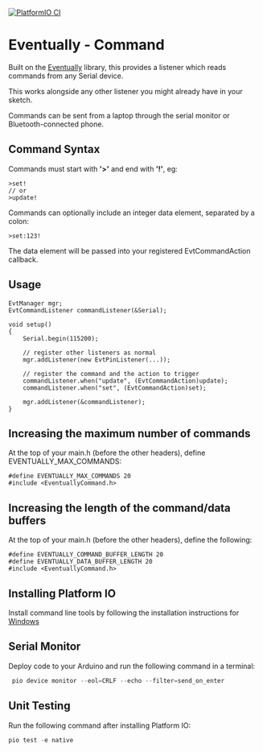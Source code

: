 [![PlatformIO CI](https://github.com/matthewturner/EventuallyCommand/actions/workflows/platformio.yml/badge.svg)](https://github.com/matthewturner/EventuallyCommand/actions/workflows/platformio.yml)

# Eventually - Command

Built on the [Eventually](https://github.com/matthewturner/Eventually) library, this provides a listener which reads commands from any Serial device.

This works alongside any other listener you might already have in your sketch.

Commands can be sent from a laptop through the serial monitor or Bluetooth-connected phone.

## Command Syntax

Commands must start with **'>'** and end with **'!'**, eg:

```
>set!
// or
>update!
```

Commands can optionally include an integer data element, separated by a colon:

```
>set:123!
```

The data element will be passed into your registered EvtCommandAction callback.

## Usage

```
EvtManager mgr;
EvtCommandListener commandListener(&Serial);

void setup()
{
    Serial.begin(115200);

    // register other listeners as normal
    mgr.addListener(new EvtPinListener(...));

    // register the command and the action to trigger
    commandListener.when("update", (EvtCommandAction)update);
    commandListener.when("set", (EvtCommandAction)set);

    mgr.addListener(&commandListener);
}
```

## Increasing the maximum number of commands

At the top of your main.h (before the other headers), define EVENTUALLY_MAX_COMMANDS:

```
#define EVENTUALLY_MAX_COMMANDS 20
#include <EventuallyCommand.h>
```

## Increasing the length of the command/data buffers

At the top of your main.h (before the other headers), define the following:

```
#define EVENTUALLY_COMMAND_BUFFER_LENGTH 20
#define EVENTUALLY_DATA_BUFFER_LENGTH 20
#include <EventuallyCommand.h>
```

## Installing Platform IO

Install command line tools by following the installation instructions for [Windows](https://docs.platformio.org/en/latest/core/installation.html#windows)

## Serial Monitor

Deploy code to your Arduino and run the following command in a terminal:

```powershell
 pio device monitor --eol=CRLF --echo --filter=send_on_enter
```

## Unit Testing

Run the following command after installing Platform IO:

```powershell
pio test -e native
```
